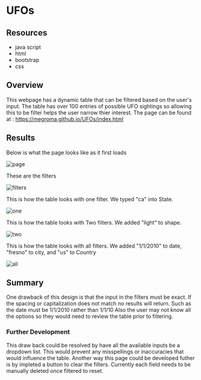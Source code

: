 # UFOs

## Resources
- java script
- html
- bootstrap
- css

## Overview
This webpage has a dynamic table that can be filtered based on the user's input. The table has over 100 entries of possible UFO sightings so allowing this to be filter helps the user narrow thier interest. The page can be found at : https://megroma.github.io/UFOs/index.html

## Results
Below is what the page looks like as it first loads

![page](https://user-images.githubusercontent.com/90511014/148666019-399c291a-2afc-4bb7-889c-4504061a1074.png)


These are the filters

![filters](https://user-images.githubusercontent.com/90511014/148666040-eec24771-5397-4fc1-9d96-3a8ffe022f66.png)


This is how the table looks with one filter. We typed "ca" into State.

![one](https://user-images.githubusercontent.com/90511014/148666057-8da9d7ec-4a62-4e45-a747-80c34ae93d39.png)


This is how the table looks with Two filters. We added "light" to shape. 

![two](https://user-images.githubusercontent.com/90511014/148666075-244e9fae-54bb-49ff-a9ec-13313bdd480b.png)


This is how the table looks with all filters. We added "1/1/2010" to date, "fresno" to city, and "us" to Country

![all](https://user-images.githubusercontent.com/90511014/148666128-f84ecde8-2ad5-4ac6-af52-c908ead29a36.png)


## Summary
One drawback of this design is that the input in the filters must be exact. If the spacing or capitalization does not match no results will return. Such as the date must be 1/1/2010 rather than 1/1/10 Also the user may not know all the options so they would need to review the table prior to filtering. 
### Further Development
This draw back could be resolved by have all the available inputs be a dropdown list. This would prevent any misspellings or inaccuracies that would influence the table. 
Another way this page could be developed futher is by impleted a button to clear the filters. Currently each field needs to be manually deleted once filtered to reset. 
